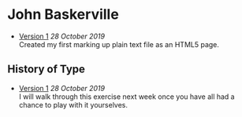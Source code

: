 John Baskerville
================

  
- [Version 1](https://eleventhirty.github.io/john_baskerville/baskerville1.html) 
    *28 October 2019*  
    Created my first marking up plain text file as an HTML5 page.


History of Type
---------------
  
- [Version 1](https://eleventhirty.github.io/john_baskerville/history1.html) 
    *28 October 2019*  
        I will walk through this exercise next week once you have all had a chance to play with it yourselves.